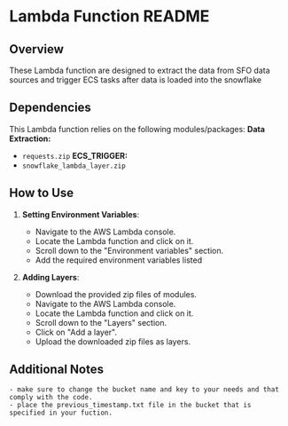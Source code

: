 # Lambda Function README

## Overview

These Lambda function are designed to extract the data from SFO data sources and trigger ECS tasks after data is loaded into the snowflake
## Dependencies

This Lambda function relies on the following modules/packages:
  **Data Extraction:**
- `requests.zip`
  **ECS_TRIGGER:**
- `snowflake_lambda_layer.zip`

## How to Use

1. **Setting Environment Variables**:
   - Navigate to the AWS Lambda console.
   - Locate the Lambda function and click on it.
   - Scroll down to the "Environment variables" section.
   - Add the required environment variables listed 

2. **Adding Layers**:
   - Download the provided zip files of modules.
   - Navigate to the AWS Lambda console.
   - Locate the Lambda function and click on it.
   - Scroll down to the "Layers" section.
   - Click on "Add a layer".
   - Upload the downloaded zip files as layers.

## Additional Notes

    - make sure to change the bucket name and key to your needs and that comply with the code.
    - place the previous_timestamp.txt file in the bucket that is specified in your fuction.